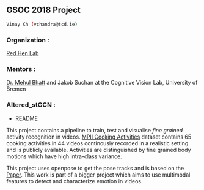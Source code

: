 ## GSOC 2018 Project

```sh
Vinay Ch (vchandra@tcd.ie)
```

### Organization :
[Red Hen Lab](http://www.redhenlan.org/)

### Mentors :
[Dr. Mehul Bhatt](http://www.mehulbhatt.org/) and Jakob Suchan at the Cognitive Vision Lab, University of Bremen

### Altered_stGCN : 
* [README](https://github.com/Zzoey/Redhenlab_gsoc2018/blob/master/altered_stGCN/README.md)

This project contains a pipeline to train, test and visualise *fine grained* activity recognition in videos. [MPII Cooking Activities](https://www.mpi-inf.mpg.de/departments/computer-vision-and-multimodal-computing/research/human-activity-recognition/mpii-cooking-activities-dataset/) dataset contains 65 cooking activities in 44 videos continously recorded in a realistic setting and is publicly available. Activities are distinguished by fine grained body motions which have high intra-class variance.

This project uses openpose to get the pose tracks and is based on the [Paper](https://arxiv.org/abs/1801.07455). This work is part of a bigger project which aims to use multimodal features to detect and characterize emotion in videos.
